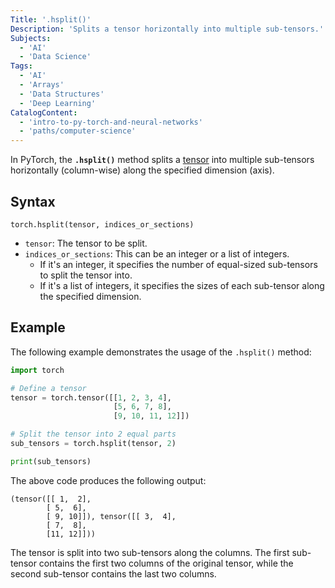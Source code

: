 ```yaml
---
Title: '.hsplit()'
Description: 'Splits a tensor horizontally into multiple sub-tensors.'
Subjects:
  - 'AI'
  - 'Data Science'
Tags:
  - 'AI'
  - 'Arrays'
  - 'Data Structures'
  - 'Deep Learning'
CatalogContent:
  - 'intro-to-py-torch-and-neural-networks'
  - 'paths/computer-science'
---
```


In PyTorch, the **`.hsplit()`** method splits a [tensor](https://www.codecademy.com/resources/docs/pytorch/tensors) into multiple sub-tensors horizontally (column-wise) along the specified dimension (axis).

## Syntax

```pseudo
torch.hsplit(tensor, indices_or_sections)
```

- `tensor`: The tensor to be split.
- `indices_or_sections`: This can be an integer or a list of integers.
  - If it's an integer, it specifies the number of equal-sized sub-tensors to split the tensor into.
  - If it's a list of integers, it specifies the sizes of each sub-tensor along the specified dimension.

## Example

The following example demonstrates the usage of the `.hsplit()` method:

```py
import torch

# Define a tensor
tensor = torch.tensor([[1, 2, 3, 4],
                       [5, 6, 7, 8],
                       [9, 10, 11, 12]])

# Split the tensor into 2 equal parts
sub_tensors = torch.hsplit(tensor, 2)

print(sub_tensors)
```

The above code produces the following output:

```shell
(tensor([[ 1,  2],
        [ 5,  6],
        [ 9, 10]]), tensor([[ 3,  4],
        [ 7,  8],
        [11, 12]]))
```

The tensor is split into two sub-tensors along the columns. The first sub-tensor contains the first two columns of the original tensor, while the second sub-tensor contains the last two columns.

